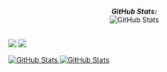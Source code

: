 <div>
  <p align="center">
      <b>
          <em>GitHub Stats:</em>
      </b> 
      <br/>
      <img src="https://github-readme-streak-stats.herokuapp.com/?user=Pasindu-Jayasundara" alt="GitHub Stats" /> 
      <br/><br/>
  </p>
</div>

<img src="https://github-readme-stats.vercel.app/api?username=Pasindu-Jayasundara&show_icons=true&include_all_commits=true" /> 
<img src="https://github-readme-stats.vercel.app/api/top-langs/?username=Pasindu-Jayasundara&layout=compact" /> 


<div>
  <p>
    <a href="https://github.com/Bhargavi-hash/HotelFranchiseDBMS.git">
      <img src="https://github-readme-stats.vercel.app/api/pin/?username=Bhargavi-hash&repo=HotelFranchiseDBMS" alt="GitHub Stats" />
    </a>
    <a href="https://github.com/Bhargavi-hash/Linux-Shell-Implementation.git">
      <img src="https://github-readme-stats.vercel.app/api/pin/?username=Bhargavi-hash&repo=Linux-Shell-Implementation" alt="GitHub Stats" />
    </a>
  </p>
</div>
